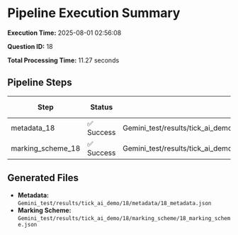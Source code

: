 # Pipeline Execution Summary

**Execution Time:** 2025-08-01 02:56:08

**Question ID:** 18

**Total Processing Time:** 11.27 seconds

## Pipeline Steps

| Step | Status | Output File | Time (s) |
|------|--------|-------------|----------|
| metadata_18 | ✅ Success | Gemini_test/results/tick_ai_demo/18/metadata/18_metadata.json | 5.73 |
| marking_scheme_18 | ✅ Success | Gemini_test/results/tick_ai_demo/18/marking_scheme/18_marking_scheme.json | 5.54 |

## Generated Files

- **Metadata:** `Gemini_test/results/tick_ai_demo/18/metadata/18_metadata.json`
- **Marking Scheme:** `Gemini_test/results/tick_ai_demo/18/marking_scheme/18_marking_scheme.json`
